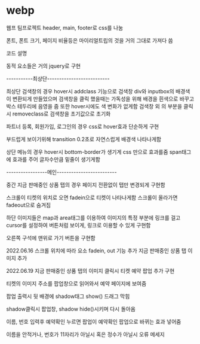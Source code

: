 # webp
웹프 팀프로젝트
header, main, footer로 css를 나눔

폰트, 폰트 크기, 페이지 비율등은 마이리얼트립의 것을 거의 그대로 가져다 씀

코드 설명

동적 요소들은 거의 jquery로 구현


-----------최상단--------------------------

최상단 검색창의 경우 hover시 addclass 기능으로 
검색창 div와 inputbox의 배경색이 변환되게 만들었으며
검색창을 클릭 했을때는 가독성을 위해 배경을 흰색으로 바꾸고 박스 테두리에 음영을 줌
또한 hover시에도 색 변화가 없게함
검색창 외 의 부분을 클릭시 removeclass로 검색창을 초기값으로 초기화

파트너 등록, 회원가입, 로그인의 경우 css로 hover효과 단순하게 구현

부드럽게 보이기위해 transition 0.2초로 자연스럽게 배경색 나타나게함

상단 메뉴의 경우 hover시 bottom-border가 생기게 css 만으로 효과를줌
span태그에 효과를 주어 글자수만큼 밑줄이 생기게함

-----------------메인-------------------------


중간 지금 판매중인 상품 탭의 경우 페이지 전환없이
탭만 변경되게 구현함 

스크롤이 티켓의 위치로 오면 fadein으로 티켓이 나타나게함
스크롤이 올라가면 fadeout으로 숨겨짐

하단 이미지들은 map과 area태그를 이용하여
이미지의 특정 부분에 링크를 걸고 cursor를 설정하여
버튼처럼 보이게, 링크로 이용할 수 있게 구현함

오른쪽 구석에 맨위로 가기 버튼을 구현함


2022.06.16
스크롤 위치에 따라 요소 fadein, out 기능 추가
지금 판매중인 상품 탭 이미지 추가

2022.06.19
지금 판매중인 상품 탭의 이미지 클릭시 티켓 예약 팝업 추가 구현

티켓의 이미지 주소를 팝업창으로 읽어와서 예약 페이지에 보여줌

팝업 출력시 뒷 배경에 shadow태그 show() 드래그 막힘

shadow클릭시 팝업창, shadow hide()시키며 다시 돌아옴

이름, 번호 입력후 예약확인 누르면 팝업이 예약확인 팝업으로 바뀌는 효과 넣어줌

이름을 안적거나, 번호가 11자리가 아닐시 혹은 정수가 아닐시 오류 메세지 
